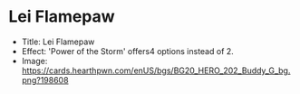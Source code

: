 # Lei Flamepaw
- Title:  Lei Flamepaw
- Effect:  'Power of the Storm' offers4 options instead of 2.
- Image:  https://cards.hearthpwn.com/enUS/bgs/BG20_HERO_202_Buddy_G_bg.png?198608
